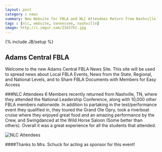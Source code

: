 ```yaml
---
layout: post
category : news
summary: New Website for FBLA and NLC Attendees Return from Nashville 
tags : [nlc, website, tennessee, nashville]
image: http://i.imgur.com/Z3d37ht.jpg
---
```

{% include JB/setup %}

## Adams Central FBLA
Welcome to the new Adams Central FBLA News Site.  This site will be used to spread news about Local FBLA Events, News from the State, Regional, and National Levels, and to Share FBLA Documents with Members for Easy Access

###NLC Attendees
6 Members recently returned from Nashville, TN, where they attended the National Leadership Conference, along with 10,000 other FBLA members nationwide. In addition to partaking in the test/performance event they qualified in, they toured the Grand Ole Opry, took a riverboat cruise where they enjoyed great food and an amazing performance by the Crew, and Swingdanced at the Wild Horse Saloon (Some better than others).  Overall it was a great experience for all the students that attended.

![NLC Attendees](http://i.imgur.com/Z3d37ht.jpg "Logo Title Text 1")

####Thanks to Mrs. Schuck for acting as sponsor for this event!
